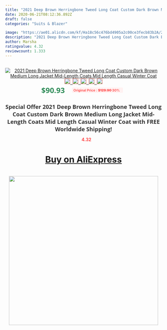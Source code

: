 ```yaml
---
title: "2021 Deep Brown Herringbone Tweed Long Coat Custom Dark Brown Medium Long Jacket Mid-Length Coats Mid Length Casual Winter Coat"
date: 2020-06-21T08:12:36.892Z
draft: false
categories: "Suits & Blazer"

image: "https://ae01.alicdn.com/kf/Ha18c56c476bd4905a2c00ce3fecb83b2A/2021-Deep-Brown-Herringbone-Tweed-Long-Coat-Custom-Dark-Brown-Medium-Long-Jacket-Mid-Length-Coats.jpg"
description: "2021 Deep Brown Herringbone Tweed Long Coat Custom Dark Brown Medium Long Jacket Mid-Length Coats Mid Length Casual Winter Coat"
author: Marsha
ratingvalue: 4.32
reviewcount: 1.333
---
```

<br>
<div style="text-align: center;">
<a href="https://s.click.aliexpress.com/e/_Ao7bpj" target="_blank" rel="nofollow noopener noreferrer"><img alt="2021 Deep Brown Herringbone Tweed Long Coat Custom Dark Brown Medium Long Jacket Mid-Length Coats Mid Length Casual Winter Coat" class="magnifier-image" src="https://ae01.alicdn.com/kf/Ha18c56c476bd4905a2c00ce3fecb83b2A/2021-Deep-Brown-Herringbone-Tweed-Long-Coat-Custom-Dark-Brown-Medium-Long-Jacket-Mid-Length-Coats.jpg_640x640.jpg">
<br>
<img style="border:1px solid salmon" src="https://ae01.alicdn.com/kf/Ha18c56c476bd4905a2c00ce3fecb83b2A/2021-Deep-Brown-Herringbone-Tweed-Long-Coat-Custom-Dark-Brown-Medium-Long-Jacket-Mid-Length-Coats.jpg_120x120.jpg">&nbsp;&nbsp;<img style="border:1px solid salmon" src="https://ae01.alicdn.com/kf/H8e32537fd0484375ab9dd6f480e9ecf4A/2021-Deep-Brown-Herringbone-Tweed-Long-Coat-Custom-Dark-Brown-Medium-Long-Jacket-Mid-Length-Coats.jpg_120x120.jpg">&nbsp;&nbsp;<img style="border:1px solid salmon" src="https://ae01.alicdn.com/kf/H761bace1cf224279b5e07e8627176beah/2021-Deep-Brown-Herringbone-Tweed-Long-Coat-Custom-Dark-Brown-Medium-Long-Jacket-Mid-Length-Coats.jpg_120x120.jpg">&nbsp;&nbsp;<img style="border:1px solid salmon" src="https://ae01.alicdn.com/kf/H79917c9c6b8e43249c6599993b97cf00L/2021-Deep-Brown-Herringbone-Tweed-Long-Coat-Custom-Dark-Brown-Medium-Long-Jacket-Mid-Length-Coats.jpg_120x120.jpg">&nbsp;&nbsp;<img style="border:1px solid salmon" src="https://ae01.alicdn.com/kf/H98c71ed6cd514c41ba67b3c542a47467w/2021-Deep-Brown-Herringbone-Tweed-Long-Coat-Custom-Dark-Brown-Medium-Long-Jacket-Mid-Length-Coats.jpg_120x120.jpg"></a></div><br0>
<div style="text-align: center;"><span style="background-color: white; border: 0px; box-sizing: border-box; color: seagreen; display: inline-block; font-family: &quot;open sans&quot; , &quot;arial&quot; , &quot;helvetica&quot; , sans-serif , &quot;heiti&quot;; font-size: 24px; font-stretch: inherit; font-weight: 700; line-height: inherit; margin: 0px 10px 0px 0px; padding: 0px; vertical-align: middle;">$90.93 </span>
<span style="background: rgb(255 , 241 , 241); border-radius: 3px; border: 0px; box-sizing: border-box; color: #ff4747; display: inline-block; font-family: inherit; font-size: 12px; font-stretch: inherit; font-style: inherit; font-variant: inherit; font-weight: 600; line-height: inherit; margin: 0px; padding: 2px 5px; transform: scale(0.9); vertical-align: middle;">Original Price : <b style="text-decoration: line-through;">$129.90 </b> 30%&nbsp;&nbsp;</span></div>
<h1 style="color: #333333; display: inline-block; font-family: &quot;open sans&quot; , &quot;arial&quot; , &quot;helvetica&quot; , sans-serif , &quot;heiti&quot;; font-size: 18px; font-stretch: inherit; font-weight: 700; text-align: center;">Special Offer 2021 Deep Brown Herringbone Tweed Long Coat Custom Dark Brown Medium Long Jacket Mid-Length Coats Mid Length Casual Winter Coat with FREE Worldwide Shipping!</h1>
<div style="color: #ff4747; text-align: center;">
<img src="https://4.bp.blogspot.com/-M0ZcTcb-5uY/XleCXlxnR4I/AAAAAAAAAEc/OrjgMkXV1oMQFaCRZj5HQwOCBcu3w1FegCPcBGAYYCw/s1600/star.png" style="height: 15px;">&nbsp;<b>4.32</b></div>
<div class="button_cont" align="center"><a class="buynow_a" href="https://s.click.aliexpress.com/e/_Ao7bpj" target="_blank" rel="nofollow noopener noreferrer"><H1>Buy on AliExpress</H1></a></div><br>
<div class="separator" style="clear: both; text-align: center;">
<img src="https://lh3.googleusercontent.com/-pTy5HemUv9M/XlePHvY0dAI/AAAAAAAAAE4/0nX5iRUoIWY8eMW9Dpxeirr157OZliDIgCLcBGAsYHQ/s1600/badge.gif" width="480">
</div>
